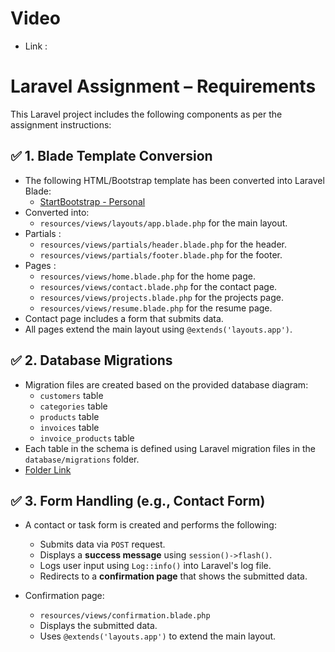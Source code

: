 # Video
- Link : 

# Laravel Assignment – Requirements

This Laravel project includes the following components as per the assignment instructions:

## ✅ 1. Blade Template Conversion

- The following HTML/Bootstrap template has been converted into Laravel Blade:
  - [StartBootstrap - Personal](https://startbootstrap.com/theme/personal)
- Converted into:
    - `resources/views/layouts/app.blade.php` for the main layout.
- Partials :
    - `resources/views/partials/header.blade.php` for the header.
    - `resources/views/partials/footer.blade.php` for the footer.
- Pages :
    - `resources/views/home.blade.php` for the home page.
    - `resources/views/contact.blade.php` for the contact page.
    - `resources/views/projects.blade.php` for the projects page.
    - `resources/views/resume.blade.php` for the resume page.
- Contact page includes a form that submits data.
- All pages extend the main layout using `@extends('layouts.app')`.

## ✅ 2. Database Migrations

- Migration files are created based on the provided database diagram:
  - `customers` table
  - `categories` table
  - `products` table
  - `invoices` table
  - `invoice_products` table
- Each table in the schema is defined using Laravel migration files in the `database/migrations` folder.
- [Folder Link](https://github.com/AriyaArKa/MDL-16/tree/main/myproject/database/migrations)

## ✅ 3. Form Handling (e.g., Contact Form)

- A contact or task form is created and performs the following:
  - Submits data via `POST` request.
  - Displays a **success message** using `session()->flash()`.
  - Logs user input using `Log::info()` into Laravel's log file.
  - Redirects to a **confirmation page** that shows the submitted data.

- Confirmation page:
  - `resources/views/confirmation.blade.php`
  - Displays the submitted data.
  - Uses `@extends('layouts.app')` to extend the main layout.


